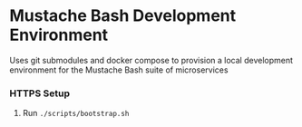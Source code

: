 # Mustache Bash Development Environment

Uses git submodules and docker compose to provision a local development environment for the Mustache Bash suite of microservices

### HTTPS Setup
1. Run `./scripts/bootstrap.sh`
